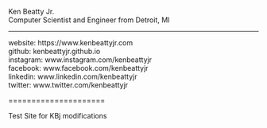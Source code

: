 Ken Beatty Jr.<br>
Computer Scientist and Engineer from Detroit, MI
<hr>
website: https://www.kenbeattyjr.com <br>
github: kenbeattyjr.github.io <br>
instagram: www.instagram.com/kenbeattyjr<br>
facebook: www.facebook.com/kenbeattyjr<br>
linkedin: www.linkedin.com/kenbeattyjr<br>
twitter: www.twitter.com/kenbeattyjr<br>

=====================

Test Site for KBj modifications
